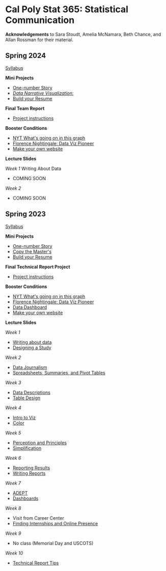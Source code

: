 # Cal Poly Stat 365: Statistical Communication
**Acknowledgements** to Sara Stoudt, Amelia McNamara, Beth Chance, and Allan Rossman for their material.

## Spring 2024

[Syllabus](https://earobinson95.github.io/stat365-calpoly/00-course-info/stat365-syllabus-S2024.html)

**Mini Projects**

+ [One-number Story](https://earobinson95.github.io/stat365-calpoly/2024/97-mini-projects/01-one-number-story/one-number-story.html)
+ [*Data Narrative Visualization:*](https://earobinson95.github.io/stat365-calpoly/2024/97-mini-projects/02-stand-alone-graphic/stand-alone-graphic.html)
+ [Build your Resume](https://earobinson95.github.io/stat365-calpoly/2024/97-mini-projects/03-build-your-resume/build-your-resume.html)

**Final Team Report**

+ [Project instructions](https://earobinson95.github.io/stat365-calpoly/2024/99-final-project/final-project-instructions.html)

**Booster Conditions**

+ [NYT What's going on in this graph](https://earobinson95.github.io/stat365-calpoly/2024/98-grade-boosters/nyt-whats-going-on-in-this-graph.html)
+ [Florence Nightingale: Data Viz Pioneer](https://earobinson95.github.io/stat365-calpoly/2024/98-grade-boosters/florence-nighingale-data-viz-pioneer.html)
+ [Make your own website](https://earobinson95.github.io/stat365-calpoly/2024/98-grade-boosters/make-your-own-website.html)

**Lecture Slides**

*Week 1* Writing About Data

+ COMING SOON

*Week 2*

+ COMING SOON

## Spring 2023

[Syllabus](https://earobinson95.github.io/stat365-calpoly/00-course-info/stat365-syllabus-S2023.html)

**Mini Projects**

+ [One-number Story](https://earobinson95.github.io/stat365-calpoly/2023/97-mini-projects/one-number-story/one-number-story.html#peer-editing)
+ [Copy the Master's](https://earobinson95.github.io/stat365-calpoly/2023/97-mini-projects/copy-the-masters/copy-the-masters.html)
+ [Build your Resume](https://earobinson95.github.io/stat365-calpoly/2023/97-mini-projects/build-your-resume/build-your-resume.html)

**Final Technical Report Project**

+ [Project instructions](https://earobinson95.github.io/stat365-calpoly/2023/99-final-project/final-project-instructions.html)

**Booster Conditions**

+ [NYT What's going on in this graph](https://earobinson95.github.io/stat365-calpoly/2023/98-grade-boosters/nyt-whats-going-on-in-this-graph.html)
+ [Florence Nightingale: Data Viz Pioneer](https://earobinson95.github.io/stat365-calpoly/2023/98-grade-boosters/florence-nighingale-data-viz-pioneer.html)
+ [Data Dashboard](https://earobinson95.github.io/stat365-calpoly/2023/98-grade-boosters/data-dashboard.html)
+ [Make your own website](https://earobinson95.github.io/stat365-calpoly/2023/98-grade-boosters/make-your-own-website.html)

**Lecture Slides**

*Week 1*

+ [Writing about data](https://earobinson95.github.io/stat365-calpoly/2023/01-writing-about-data/011-writing-about-data.html#/title-slide)
+ [Designing a Study](https://earobinson95.github.io/stat365-calpoly/2023/01-writing-about-data/011-writing-about-data.html#/title-slide)

*Week 2*

+ [Data Journalism](https://earobinson95.github.io/stat365-calpoly/2023/02-data-journalism/021-data-journalism.html#/title-slide)
+ [Spreadsheets, Summaries, and Pivot Tables](https://earobinson95.github.io/stat365-calpoly/2023/02-data-journalism/022-spreadsheets-summaries-pivot-tables.html#/wednesday-april-12th)

*Week 3*

+ [Data Descriptions](https://earobinson95.github.io/stat365-calpoly/2023/03-data-descriptions/031-data-descriptions.html#/title-slide)
+ [Table Design](https://earobinson95.github.io/stat365-calpoly/2023/03-data-descriptions/032-table-design.html#/title-slide)

*Week 4*

+ [Intro to Viz](https://earobinson95.github.io/stat365-calpoly/2023/04-intro-to-viz/041-intro-to-viz.html#/title-slide)
+ [Color](https://earobinson95.github.io/stat365-calpoly/2023/04-intro-to-viz/042-colors.html#/title-slide)

*Week 5*

+ [Perception and Principles](https://canvas.calpoly.edu/courses/98871/modules/items/2861444)
+ [Simplification](https://earobinson95.github.io/stat365-calpoly/2023/05-data-viz-principles/051-perception-and-principles.html#/title-slide)

*Week 6*

+ [Reporting Results](https://earobinson95.github.io/stat365-calpoly/2023/06-statistical-tendencies/061-statistical-tendencies.html#/title-slide)
+ [Writing Reports](https://earobinson95.github.io/stat365-calpoly/2023/06-statistical-tendencies/062-writing-reports.html#/title-slide)

*Week 7*

+ [ADEPT](https://earobinson95.github.io/stat365-calpoly/2023/07-adept-and-dashboards/071-adept.html#/title-slide)
+ [Dashboards](https://earobinson95.github.io/stat365-calpoly/2023/07-adept-and-dashboards/72-dashboards.html#/title-slide)

*Week 8*

+ Visit from Career Center
+ [Finding Internships and Online Presence](https://earobinson95.github.io/stat365-calpoly/2023/08-career-week/082-internships-and-online-presence.html#/title-slide)

*Week 9*

+ No class (Memorial Day and USCOTS)

*Week 10*

+ [Technical Report Tips](https://earobinson95.github.io/stat365-calpoly/2023/10-final-project/101-final-technical-report.html#/title-slide)